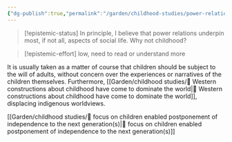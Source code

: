 ```yaml
---
{"dg-publish":true,"permalink":"/garden/childhood-studies/power-relations-in-the-construction-of-childhood/","created":"2024-05-01T21:26:33.894+08:00","updated":"2024-07-31T21:43:06.425+08:00"}
---
```



> [!epistemic-status] 
> In principle, I believe that power relations underpin most, if not all, aspects of social life. Why not childhood?

> [!epistemic-effort]
> low, need to read or understand more





It is usually taken as a matter of course that children should be subject to the will of adults, without concern over the experiences or narratives of the children themselves. Furthermore, [[Garden/childhood studies/🌱 Western constructions about childhood have come to dominate the world\|🌱 Western constructions about childhood have come to dominate the world]], displacing indigenous worldviews.

[[Garden/childhood studies/🌱 focus on children enabled postponement of independence to the next generation(s)\|🌱 focus on children enabled postponement of independence to the next generation(s)]]